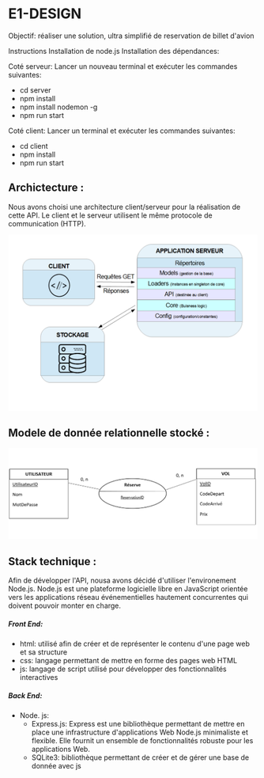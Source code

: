 


# E1-DESIGN
Objectif: réaliser une solution, ultra simplifié de reservation de billet d'avion

Instructions
Installation de node.js
Installation des dépendances:

Coté serveur:
Lancer un nouveau terminal et exécuter les commandes suivantes:

* cd server
* npm install
* npm install nodemon -g
* npm run start

Coté client:
Lancer un terminal et exécuter les commandes suivantes:
* cd client
* npm install
* npm run start

  
## Archictecture :
<!-- ![SchemaArchi_FondBlanc_pour_md](https://user-images.githubusercontent.com/34629130/100863809-62f61d00-3495-11eb-82c7-05c1de93664b.png) -->
Nous avons choisi une architecture client/serveur pour la réalisation de cette API. Le client et le serveur utilisent le même protocole de communication (HTTP).

![Nouveau_SchemaArchi_pour_md](./docs/Nouveau_SchemaArchi_pour_md.png)

## Modele de donnée relationnelle stocké :

![mcd_api](./docs/mcd_api.png)

## Stack technique :
Afin de développer l'API, nousa avons décidé d'utiliser l'environement Node.js.
Node.js est une plateforme logicielle libre en JavaScript orientée vers les applications réseau événementielles hautement concurrentes qui doivent pouvoir monter en charge. 

##### Front End:
* html: utilisé afin de créer et de représenter le contenu d'une page web et sa structure
* css: langage permettant de mettre en forme des pages web HTML
* js: langage de script utilisé pour développer des fonctionnalités interactives

##### Back End:
* Node. js:
  * Express.js: Express est une bibliothèque permettant de mettre en place une infrastructure d'applications Web Node.js
  minimaliste et flexible. Elle fournit un ensemble de fonctionnalités robuste pour les applications Web.
  * SQLite3: bibliothèque permettant de créer et de gérer une base de donnée avec js 
